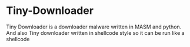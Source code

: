 # Tiny-Downloader
Tiny Downloader is a downloader malware written in MASM and python. And also Tiny downloader written in shellcode style so it can be run like a shellcode
